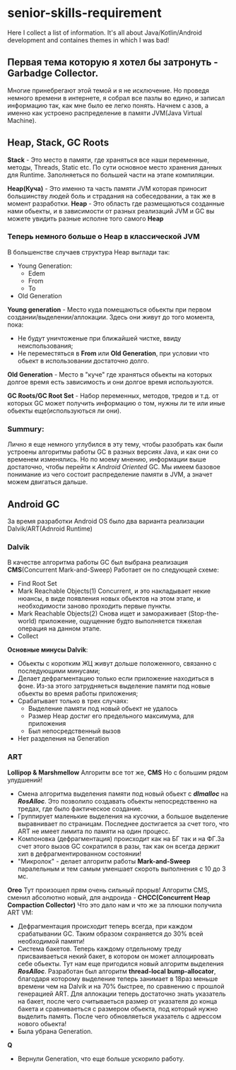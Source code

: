 # senior-skills-requirement
Here I collect a list of information. It's all about Java/Kotlin/Android development and containes themes in which I was bad!

## Первая тема которую я хотел бы затронуть - Garbadge Collector.
<p>Многие принебрегают этой темой и я не исключение. Но проведя немного времени в интернете, я собрал все пазлы во едино, и записал информацию так, как мне было ее легко понять. Начнем с азов, а именно как устроено распределение в памяти JVM(Java Virtual Machine).</p>

## Heap, Stack, GC Roots
**Stack** - Это место в памяти, где храняться все наши переменные, методы, Threads, Static etc. По сути основное место хранения данных для Runtime. Заполняеться по большей части на этапе компиляции.

**Heap(Куча)** - Это именно та часть памяти JVM которая приносит большинству людей боль и страдания на собеседовании, а так же в момент разработки. **Heap** - Это область где размещаються созданные нами обьекты, и в зависимости от разных реализаций JVM и GC вы можете увидить разные исполне того самого **Heap**

### Теперь немного больше о Heap в классической JVM
В большенстве случаев структура Heap выглади так:
- Young Generation:
  - Edem
  - From
  - To
- Old Generation

**Young generation** - Место куда помещаються обьекты при первом создании/выделении/аллокации. Здесь они живут до того момента, пока: 
- Не будут уничтоженые при ближайшей чистке, ввиду неиспользования; 
- Не переместяться в **From** или **Old Generation**, при условии что обьект в использовании достаточно долго.

**Old Generation** - Место в "куче" где храняться обьекты на которых долгое время есть зависимость и они долгое время используются.

**GC Roots/GC Root Set** - Набор переменных, методов, тредов и т.д. от которых GC может получить информацию о том, нужны ли те или иные обьекты еще(используються ли они).

### Summury: 
Лично я еще немного углубился в эту тему, чтобы разобрать как были устроены алгоритмы работы GC в разных версиях Java, и как они со временем изменялись. Но по моему мнению, информации выше достаточно, чтобы перейти к *Android Oriented* GC. Мы имеем базовое понимание из чего состоит распределение памяти в JVM, а значет можем двигаться дальше.

## Android GC
За время разработки Android OS было два варианта реализации Dalvik/ART(Adnroid Runtime)

### Dalvik
В качестве алгоритма работы GC был выбрана реализация **CMS**(Concurrent Mark-and-Sweep)
Работает он по следующей схеме:
- Find Root Set
- Mark Reachable Objects(1) Concurrent, и это накладывает некие нюансы, в виде появления новых обьектов на этом этапе, и необходимости заново проходить первые пункты.
- Mark Reachable Objects(2) Снова ищет и замораживает (Stop-the-world) приложение, ощущенние будто выполняется тяжелая операция на данном этапе.
- Collect

**Основные минусы Dalvik**:
- Обьекты с коротким ЖЦ живут дольше положенного, связанно с последующими минусами;
- Делает дефрагментацию только если приложение находиться в фоне. Из-за этого затрудняеться выделение памяти под новые обьекты во время работы приложения;
- Срабатывает только в трех случаях:
  - Выделение памяти под новый обьект не удалось
  - Размер Heap достиг его предельного максимума, для приложения
  - Был непосредственный вызов
- Нет разделения на Generation

### ART
**Lollipop & Marshmellow**
Алгоритм все тот же, **CMS** Но с большим рядом улудшений!
- Смена алгоритма выделения памяти под новый обьект с _**dlmalloc**_ на _**RosAlloc**_. Это позволило создавать обьекты непосредственно на тредах, где было фактическое создание.
- Группирует маленькие выделения на кусочки, а большое выделение выравнивает по страницам. Последнее достигается за счет того, что ART не имеет лимита по памяти на один процесс.
- Компоновка (дефрагментация) происходит как на БГ так и на ФГ.За счет этого вызов GC сократился в разы, так как он всегда держит хип в дефрагментированном состоянии!
- "Микролок" - делает алгоритм работы **Mark-and-Sweep** паралельным и тем самым уменшает скороть выполнения с 10 до 3 мс.

**Oreo**
Тут произошел прям очень сильный прорыв! Алгоритм CMS, сменил абсолютно новый, для андроида - **CHCC(Concurrent Heap Compaction Collector)**
Что это дало нам и что же за плюшки получила ART VM:
- Дефрагментация происходит теперь всегда, при каждом срабатывании GC. Таким образом сохраняется до 30% всей необходимой памяти!
- Система бакетов. Теперь каждому отдельному треду присваиваеться некий бакет, в котором он может аллоцировать себе обьекты. Тут нам еще пригодился новый алгоритм выделения _**RosAlloc**_. Разработан был алгоритм **thread-local bump-allocator**, благодаря которому выделение теперь занимает в 18раз меньше времени чем на Dalvik и на 70% быстрее, по сравнению с прошлой генерацией ART. Для аллокации теперь достаточно знать указатель на бакет, после чего считываеться размер от указателя до конца бакета и сравниваеться с размером обьекта, под который нужно выделить память. После чего обновляеться указатель с адрессом нового обьекта!
- Была убрана Generation.

**Q**
- Вернули Generation, что еще больше ускорило работу.
  
